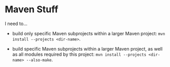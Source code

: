 # Maven Stuff

I need to...

* build only specific Maven subprojects within a larger Maven project: `mvn install --projects <dir-name>`.

* build specific Maven subprojects within a larger Maven project, as well as all modules required by this project: `mvn install --projects <dir-name> --also-make`.


